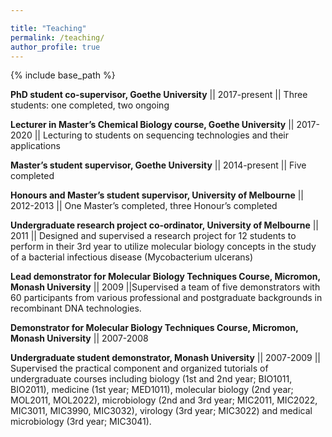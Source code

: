 ```yaml
---

title: "Teaching"
permalink: /teaching/
author_profile: true
---
```


{% include base_path %}

**PhD student co-supervisor, Goethe University** || 2017-present || Three students: one completed, two ongoing

**Lecturer in Master’s Chemical Biology course, Goethe University** || 2017-2020 || Lecturing to students on sequencing technologies and their applications

**Master’s student supervisor, Goethe University** || 2014-present || Five completed		

**Honours and Master’s student supervisor, University of Melbourne** || 2012-2013 || One Master’s completed, three Honour’s completed

**Undergraduate research project co-ordinator, University of Melbourne** || 2011 || Designed and supervised a research project for 12 students to perform in their 3rd year to utilize molecular biology concepts in the study of a bacterial infectious disease (Mycobacterium ulcerans)

**Lead demonstrator for Molecular Biology Techniques Course, Micromon, Monash University** || 2009 ||Supervised a team of five demonstrators with 60 participants from various professional and postgraduate backgrounds in recombinant DNA technologies.

**Demonstrator for Molecular Biology Techniques Course, Micromon, Monash University** || 2007-2008

**Undergraduate student demonstrator, Monash University** || 2007-2009 || Supervised the practical component and organized tutorials of undergraduate courses including biology (1st and 2nd year; BIO1011, BIO2011), medicine (1st year; MED1011), molecular biology (2nd year; MOL2011, MOL2022), microbiology (2nd and 3rd year; MIC2011, MIC2022, MIC3011, MIC3990, MIC3032), virology (3rd year; MIC3022) and medical microbiology (3rd year; MIC3041).

